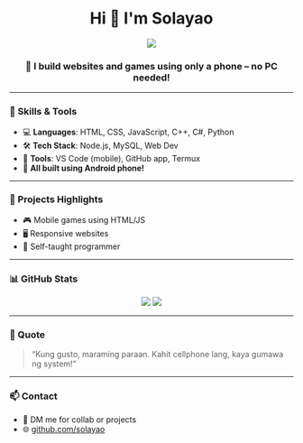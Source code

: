 <h1 align="center">Hi 👋 I'm Solayao</h1>

<p align="center">
  <img src="https://capsule-render.vercel.app/api?type=waving&color=0:00c3ff,100:cb00ff&height=200&section=header&text=Mobile%20Developer%20🔥&fontSize=40&fontAlignY=35&animation=fadeIn" />
</p>

<h3 align="center">📱 I build websites and games using only a phone – no PC needed!</h3>

---

### 🧠 Skills & Tools

- 💻 **Languages**: HTML, CSS, JavaScript, C++, C#, Python  
- 🛠️ **Tech Stack**: Node.js, MySQL, Web Dev  
- 🔧 **Tools**: VS Code (mobile), GitHub app, Termux  
- 🧩 **All built using Android phone!**

---

### 🚀 Projects Highlights

- 🎮 Mobile games using HTML/JS
- 🖥️ Responsive websites
- 🧠 Self-taught programmer

---

### 📊 GitHub Stats

<p align="center">
  <img src="https://github-readme-stats.vercel.app/api?username=solayao&show_icons=true&theme=tokyonight" />
  <img src="https://github-readme-stats.vercel.app/api/top-langs/?username=solayao&layout=compact&theme=tokyonight" />
</p>

---

### 💬 Quote

> “Kung gusto, maraming paraan. Kahit cellphone lang, kaya gumawa ng system!”

---

### 📫 Contact

- 📱 DM me for collab or projects
- 🌐 [github.com/solayao](https://github.com/solayao)
